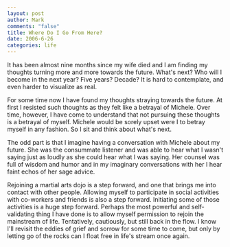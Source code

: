 ```yaml
--- 
layout: post
author: Mark
comments: "false"
title: Where Do I Go From Here?
date: 2006-6-26
categories: life
---
```

It has been almost nine months since my wife died and I am finding my thoughts turning more and more towards the future. What's next? Who will I become in the next year? Five years? Decade? It is hard to contemplate, and even harder to visualize as real.

For some time now I have found my thoughts straying towards the future. At first I resisted such thoughts as they felt like a betrayal of Michele. Over time, however, I have come to understand that not pursuing these thoughts is a betrayal of myself. Michele would be sorely upset were I to betray myself in any fashion. So I sit and think about what's next.

The odd part is that I imagine having a conversation with Michele about my future. She was the consummate listener and was able to hear what I wasn't saying just as loudly as she could hear what I was saying. Her counsel was full of wisdom and humor and in my imaginary conversations with her I hear faint echos of her sage advice.

Rejoining a martial arts dojo is a step forward, and one that brings me into contact with other people. Allowing myself to participate in social activities with co-workers and friends is also a step forward. Initiating some of those activities is a huge step forward. Perhaps the most powerful and self-validating thing I have done is to allow myself permission to rejoin the mainstream of life. Tentatively, cautiously, but still back in the flow. I know I'll revisit the eddies of grief and sorrow for some time to come, but only by letting go of the rocks can I float free in life's stream once again.
